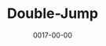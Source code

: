 ---
title: 'Double-Jump'
reqs:
  - 'High-Jump'
  - Jump
tags:
  - abilities
date: 0017-00-00
permalink: false
---